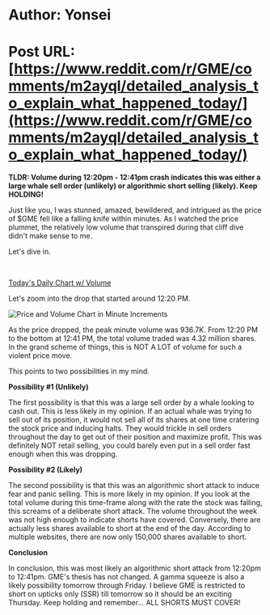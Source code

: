 # Author: Yonsei
# Post URL: [https://www.reddit.com/r/GME/comments/m2ayql/detailed_analysis_to_explain_what_happened_today/](https://www.reddit.com/r/GME/comments/m2ayql/detailed_analysis_to_explain_what_happened_today/)


**TLDR: Volume during 12:20pm - 12:41pm crash indicates this was either a large whale sell order (unlikely) or algorithmic short selling (likely). Keep HOLDING!**

Just like you, I was stunned, amazed, bewildered, and intrigued as the price of $GME fell like a falling knife within minutes. As I watched the price plummet, the relatively low volume that transpired during that cliff dive didn't make sense to me.

Let's dive in.

&#x200B;

[Today's Daily Chart w\/ Volume](https://preview.redd.it/rzgy5t19x9m61.jpg?width=1320&format=pjpg&auto=webp&s=c766a3489225bfdb7fa8ce554cd1d0e517264d67)

Let's zoom into the drop that started around 12:20 PM.

![Price and Volume Chart in Minute Increments](https://preview.redd.it/yzmipqjzy9m61.jpg?width=1320&format=pjpg&auto=webp&s=516210096bb28774da52c10cb3241e302e923828)

As the price dropped, the peak minute volume was 936.7K. From 12:20 PM to the bottom at 12:41 PM, the total volume traded was 4.32 million shares. In the grand scheme of things, this is NOT A LOT of volume for such a violent price move.

This points to two possibilities in my mind.

**Possibility #1 (Unlikely)**

The first possibility is that this was a large sell order by a whale looking to cash out. This is less likely in my opinion. If an actual whale was trying to sell out of its position, it would not sell all of its shares at one time cratering the stock price and inducing halts. They would trickle in sell orders throughout the day to get out of their position and maximize profit. This was definitely NOT retail selling, you could barely even put in a sell order fast enough when this was dropping.

**Possibility #2 (Likely)**

The second possibility is that this was an algorithmic short attack to induce fear and panic selling. This is more likely in my opinion. If you look at the total volume during this time-frame along with the rate the stock was falling, this screams of a deliberate short attack. The volume throughout the week was not high enough to indicate shorts have covered. Conversely, there are actually less shares available to short at the end of the day. According to multiple websites, there are now only 150,000 shares available to short.

**Conclusion**

In conclusion, this was most likely an algorithmic short attack from 12:20pm to 12:41pm. GME's thesis has not changed. A gamma squeeze is also a likely possibility tomorrow through Friday. I believe GME is restricted to short on upticks only (SSR) till tomorrow so it should be an exciting Thursday. Keep holding and remember... ALL SHORTS MUST COVER!